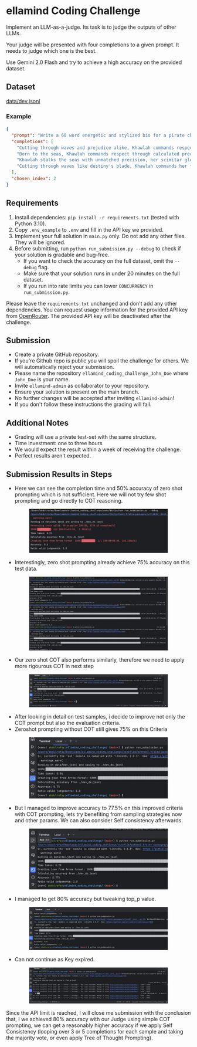 # ellamind Coding Challenge

Implement an LLM-as-a-judge. Its task is to judge the outputs of other LLMs.

Your judge will be presented with four completions to a given prompt. It needs to judge which one is the best.

Use Gemini 2.0 Flash and try to achieve a high accuracy on the provided dataset.

## Dataset

[data/dev.jsonl](data/dev.jsonl)

### Example

```json
{
  "prompt": "Write a 60 word energetic and stylized bio for a pirate character: Khawlah, a brave, fearless, stoic, focused, and immensely talented Muslim female pirate warrior skilled in swordfighting and has encyclopedic tactical knowledge. The response should not repeat any word more than 2 times.",
  "completions": [ 
    "Cutting through waves and prejudice alike, Khawlah commands respect across seven seas. This legendary Muslim warrior-captain masterfully wields both scimitar and strategy, turning battles into art. Her stoic presence strikes fear into enemies while inspiring fierce loyalty among crew. Tactical brilliance and unwavering faith guide her pursuit of justice on treacherous waters.",
    "Born to the seas, Khawlah commands respect through calculated precision and unwavering faith. This legendary Muslim warrior-captain strikes fear into enemies while inspiring fierce loyalty among her crew. Her tactical brilliance and masterful swordsmanship have become folklore across treacherous waters. Silent yet deadly, she navigates both Islamic principles and pirate life with graceful determination.",
    "Khawlah stalks the seas with unmatched precision, her scimitar gleaming beneath Islamic prayer beads. This legendary warrior-captain strikes fear into merchant vessels while commanding absolute loyalty from her crew. Through tactical brilliance and fierce swordplay, she's claimed countless victories. Silent yet deadly, the stoic pirate navigates both combat and strategy with masterful grace.",
    "Cutting through waves like destiny's blade, Khawlah commands her fleet with unwavering resolve. This legendary Muslim warrior-captain strikes fear into enemies while earning fierce loyalty from her crew. A tactical genius and master swordswoman, she navigates both treacherous waters and complex battle strategies with stoic precision, leaving tales of her fearless exploits echoing across the seas."
  ],
  "chosen_index": 2
}
```

## Requirements

1. Install dependencies: `pip install -r requirements.txt` (tested with Python 3.10).
2. Copy `.env_example` to `.env` and fill in the API key we provided.
3. Implement your full solution in `main.py` only. Do not add any other files. They will be ignored.
4. Before submitting, run `python run_submission.py --debug` to check if your solution is gradable and bug-free.
    - If you want to check the accuracy on the full dataset, omit the `--debug` flag.
    - Make sure that your solution runs in under 20 minutes on the full dataset.
    - If you run into rate limits you can lower `CONCURRENCY` in `run_submission.py`.

Please leave the `requirements.txt` unchanged and don't add any other dependencies.
You can request usage information for the provided API key from [OpenRouter](https://openrouter.ai/docs/api-reference/api-keys/get-current-api-key). The provided API key will be deactivated after the challenge.

## Submission

- Create a private GitHub repository.
- If you're Github repo is public you will spoil the challenge for others. We will automatically reject your submission.
- Please name the repository `ellamind_coding_challenge_John_Doe` where `John_Doe` is your name.
- Invite `ellamind-admin` as collaborator to your repository.
- Ensure your solution is present on the main branch.
- No further changes will be accepted after inviting `ellamind-admin`!
- If you don't follow these instructions the grading will fail.

## Additional Notes

- Grading will use a private test-set with the same structure.
- Time investment: one to three hours
- We would expect the result within a week of receiving the challenge.
- Perfect results aren't expected.


## Submission Results in Steps
- Here we can see the completion time and 50% accuracy of zero shot prompting which is not sufficient. Here we will not try few shot prompting and go directly to COT reasoning.

<html><body><p align="center"><img src="zeroshot_prompting_debug.png" width="75%" height="75%"/></p></body></html>

- Interestingly, zero shot prompting already achieve 75% accuracy on this test data.

<html><body><p align="center"><img src="zeroshot_prompting_complete.png" width="75%" height="75%"/></p></body></html>

- Our zero shot COT also performs similarly, therefore we need to apply more rigourous COT in next step

<html><body><p align="center"><img src="zeroshot_COT_complete.png" width="75%" height="75%"/></p></body></html>

- After looking in detail on test samples, i decide to improve not only the COT prompt but also the evaluation criteria.
- Zeroshot prompting without COT still gives 75% on this Criteria
<html><body><p align="center"><img src="zeroshot_prompting_criteriaimproved_complete.png" width="75%" height="75%"/></p></body></html>

- But I managed to improve accuracy to 77.5% on this improved criteria with COT prompting, lets try benefiting from sampling strategies now and other params. We can also consider Self consistency afterwards.
<html><body><p align="center"><img src="COT_criteriaimproved_complete.png" width="75%" height="75%"/></p></body></html>

- I managed to get 80% accuracy but tweaking top_p value.
<html><body><p align="center"><img src="COT_criteriaimproved_complete_with_top_p.png" width="75%" height="75%"/></p></body></html>

- Can not continue as Key expired.
<html><body><p align="center"><img src="key_expiry.png" width="75%" height="75%"/></p></body></html>

Since the API limit is reached, I will close me submission with the conclusion that, I we achieved 80% accuracy with our Judge using simple COT prompting, we can get a reasonably higher accuracy if we apply Self Consistency (looping over 3 or 5 completions for each sample and taking the majority vote, or even apply Tree of Thought Prompting).